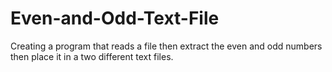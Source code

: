 # Even-and-Odd-Text-File
Creating a program that reads a file then extract the even and odd numbers then place it in a two different text files.
